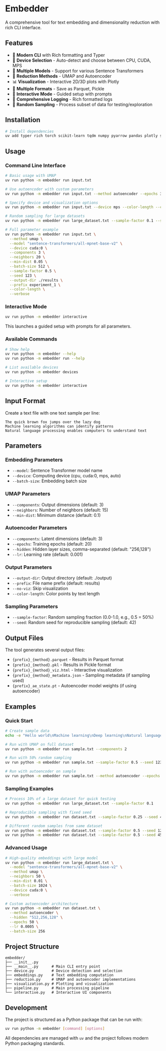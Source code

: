# Embedder

A comprehensive tool for text embedding and dimensionality reduction with rich CLI interface.

## Features

- 🚀 **Modern CLI** with Rich formatting and Typer
- 📱 **Device Selection** - Auto-detect and choose between CPU, CUDA, MPS
- 🤖 **Multiple Models** - Support for various Sentence Transformers
- 🔄 **Reduction Methods** - UMAP and Autoencoder
- 📊 **Visualization** - Interactive 2D/3D plots with Plotly
- 💾 **Multiple Formats** - Save as Parquet, Pickle
- 🎯 **Interactive Mode** - Guided setup with prompts
- 📝 **Comprehensive Logging** - Rich formatted logs
- 🎲 **Random Sampling** - Process subset of data for testing/exploration

## Installation

```bash
# Install dependencies
uv add typer rich torch scikit-learn tqdm numpy pyarrow pandas plotly sentence-transformers umap-learn
```

## Usage

### Command Line Interface

```bash
# Basic usage with UMAP
uv run python -m embedder run input.txt

# Use autoencoder with custom parameters
uv run python -m embedder run input.txt --method autoencoder --epochs 30 --components 3

# Specify device and visualization options  
uv run python -m embedder run input.txt --device mps --color-length --components 2

# Random sampling for large datasets
uv run python -m embedder run large_dataset.txt --sample-factor 0.1 --seed 42

# Full parameter example
uv run python -m embedder run input.txt \
  --method umap \
  --model "sentence-transformers/all-mpnet-base-v2" \
  --device cuda:0 \
  --components 3 \
  --neighbors 20 \
  --min-dist 0.05 \
  --batch-size 512 \
  --sample-factor 0.5 \
  --seed 123 \
  --output-dir ./results \
  --prefix experiment_1 \
  --color-length \
  --verbose
```

### Interactive Mode

```bash
uv run python -m embedder interactive
```

This launches a guided setup with prompts for all parameters.

### Available Commands

```bash
# Show help
uv run python -m embedder --help
uv run python -m embedder run --help

# List available devices
uv run python -m embedder devices

# Interactive setup
uv run python -m embedder interactive
```

## Input Format

Create a text file with one text sample per line:

```
The quick brown fox jumps over the lazy dog
Machine learning algorithms can identify patterns
Natural language processing enables computers to understand text
```

## Parameters

### Embedding Parameters
- `--model`: Sentence Transformer model name
- `--device`: Computing device (cpu, cuda:0, mps, auto)
- `--batch-size`: Embedding batch size

### UMAP Parameters  
- `--components`: Output dimensions (default: 3)
- `--neighbors`: Number of neighbors (default: 15)
- `--min-dist`: Minimum distance (default: 0.1)

### Autoencoder Parameters
- `--components`: Latent dimensions (default: 3)  
- `--epochs`: Training epochs (default: 20)
- `--hidden`: Hidden layer sizes, comma-separated (default: "256,128")
- `--lr`: Learning rate (default: 0.001)

### Output Parameters
- `--output-dir`: Output directory (default: ./output)
- `--prefix`: File name prefix (default: results)
- `--no-viz`: Skip visualization
- `--color-length`: Color points by text length

### Sampling Parameters
- `--sample-factor`: Random sampling fraction (0.0-1.0, e.g., 0.5 = 50%)
- `--seed`: Random seed for reproducible sampling (default: 42)

## Output Files

The tool generates several output files:

- `{prefix}_{method}.parquet` - Results in Parquet format
- `{prefix}_{method}.pkl` - Results in Pickle format  
- `{prefix}_{method}_viz.html` - Interactive visualization
- `{prefix}_{method}_metadata.json` - Sampling metadata (if sampling used)
- `{prefix}_ae_state.pt` - Autoencoder model weights (if using autoencoder)

## Examples

### Quick Start

```bash
# Create sample data
echo -e "Hello world\nMachine learning\nDeep learning\nNatural language" > sample.txt

# Run with UMAP on full dataset
uv run python -m embedder run sample.txt --components 2

# Run with 50% random sampling
uv run python -m embedder run sample.txt --sample-factor 0.5 --seed 123

# Run with autoencoder on sample
uv run python -m embedder run sample.txt --method autoencoder --epochs 10 --sample-factor 0.3
```

### Sampling Examples

```bash
# Process 10% of a large dataset for quick testing
uv run python -m embedder run large_dataset.txt --sample-factor 0.1

# Reproducible sampling with fixed seed
uv run python -m embedder run dataset.txt --sample-factor 0.25 --seed 42

# Different random samples from same dataset
uv run python -m embedder run dataset.txt --sample-factor 0.5 --seed 123 --prefix sample_a
uv run python -m embedder run dataset.txt --sample-factor 0.5 --seed 456 --prefix sample_b
```

### Advanced Usage

```bash
# High-quality embeddings with large model
uv run python -m embedder run large_dataset.txt \
  --model "sentence-transformers/all-mpnet-base-v2" \
  --method umap \
  --neighbors 50 \
  --min-dist 0.01 \
  --batch-size 1024 \
  --device cuda:0 \
  --verbose

# Custom autoencoder architecture
uv run python -m embedder run dataset.txt \
  --method autoencoder \
  --hidden "512,256,128" \
  --epochs 50 \
  --lr 0.0005 \
  --batch-size 256
```

## Project Structure

```
embedder/
├── __init__.py
├── __main__.py      # Main CLI entry point
├── device.py        # Device detection and selection
├── embeddings.py    # Text embedding computation
├── reduction.py     # UMAP and autoencoder implementations
├── visualization.py # Plotting and visualization
├── pipeline.py      # Main processing pipeline
└── interactive.py   # Interactive UI components
```

## Development

The project is structured as a Python package that can be run with:

```bash
uv run python -m embedder [command] [options]
```

All dependencies are managed with `uv` and the project follows modern Python packaging standards.